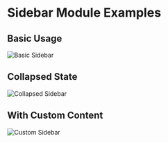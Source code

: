 # Sidebar Module Examples

## Basic Usage
![Basic Sidebar](./basic-example.png)

## Collapsed State
![Collapsed Sidebar](./collapsed-example.png)

## With Custom Content
![Custom Sidebar](./custom-example.png)